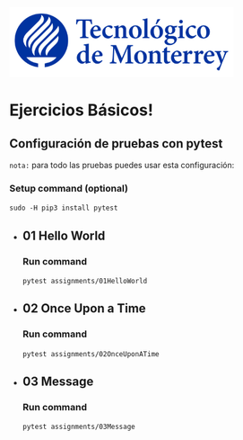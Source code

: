 ![Tec de Monterrey](images/logotecmty.png)
# Ejercicios Básicos!

## Configuración de pruebas con **pytest**

`nota:` para todo las pruebas puedes usar esta configuración:
### Setup command (optional)
```
sudo -H pip3 install pytest
```

- ## 01 Hello World
    ### Run command
    ```
    pytest assignments/01HelloWorld
    ```
- ## 02 Once Upon a Time
    ### Run command
    ```
    pytest assignments/02OnceUponATime
    ```
- ## 03 Message
    ### Run command
    ```
    pytest assignments/03Message
    ```
